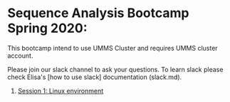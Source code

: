 # Sequence Analysis Bootcamp Spring 2020:

This bootcamp intend to use UMMS Cluster and requires UMMS cluster account. 

Please join our slack channel to ask your questions. 
To learn slack please check Elisa's [how to use slack] documentation (slack.md).

1. [Session 1: Linux environment](session1/session1.md)



